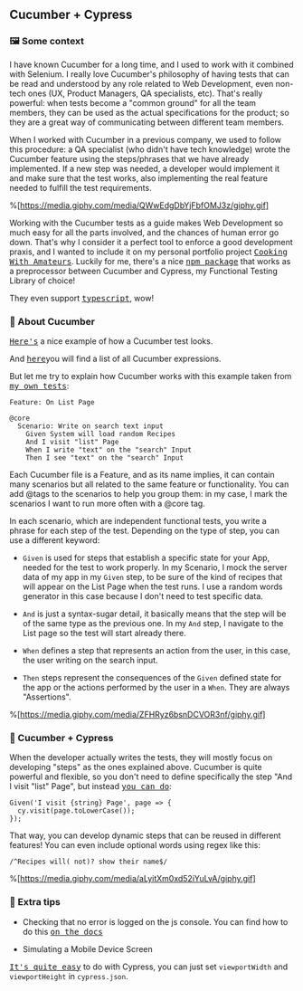 ## Cucumber + Cypress

### 🖼 Some context

I have known Cucumber for a long time, and I used to work with it combined with Selenium. I really love Cucumber's philosophy of having tests that can be read and understood by any role related to Web Development, even non-tech ones (UX, Product Managers, QA specialists, etc). That's really powerful: when tests become a "common ground" for all the team members, they can be used as the actual specifications for the product; so they are a great way of communicating between different team members.

When I worked with Cucumber in a previous company, we used to follow this procedure: a QA specialist (who didn't have tech knowledge) wrote the Cucumber feature using the steps/phrases that we have already implemented. If a new step was needed, a developer would implement it and make sure that the test works, also implementing the real feature needed to fulfill the test requirements.

%[https://media.giphy.com/media/QWwEdgDbYjFbfOMJ3z/giphy.gif]

Working with the Cucumber tests as a guide makes Web Development so much easy for all the parts involved, and the chances of human error go down. That's why I consider it a perfect tool to enforce a good development praxis, and I wanted to include it on my personal portfolio project <kbd>[Cooking With Amateurs](https://github.com/W01fw00d/cooking-with-amateurs)</kbd>. Luckily for me, there's a nice <kbd>[npm package](https://www.npmjs.com/package/cypress-cucumber-preprocessor)</kbd> that works as a preprocessor between Cucumber and Cypress, my Functional Testing Library of choice! 

They even support <kbd>[typescript](https://www.npmjs.com/package/cypress-cucumber-preprocessor#typeScript-support)</kbd>, wow!


### 🥒 About Cucumber

<kbd>[Here's](https://github.com/TheBrainFamily/cypress-cucumber-example)</kbd> a nice example of how a Cucumber test looks.

And <kbd>[here](https://github.com/cucumber/cucumber-expressions#readme)</kbd>you will find a list of all Cucumber expressions.

But let me try to explain how Cucumber works with this example taken from <kbd>[my own tests](https://github.com/W01fw00d/cooking-with-amateurs/blob/master/cypress/integration/list/main.feature)</kbd>:


```
Feature: On List Page

@core
  Scenario: Write on search text input
    Given System will load random Recipes
    And I visit "list" Page
    When I write "text" on the "search" Input
    Then I see "text" on the "search" Input
``` 

Each Cucumber file is a Feature, and as its name implies, it can contain many scenarios but all related to the same feature or functionality. You can add @tags to the scenarios to help you group them: in my case, I mark the scenarios I want to run more often with a @core tag.

In each scenario, which are independent functional tests, you write a phrase for each step of the test. Depending on the type of step, you can use a different keyword:

- `Given` is used for steps that establish a specific state for your App, needed for the test to work properly. In my Scenario, I mock the server data of my app in my `Given` step, to be sure of the kind of recipes that will appear on the List Page when the test runs. I use a random words generator in this case because I don't need to test specific data.

- `And` is just a syntax-sugar detail, it basically means that the step will be of the same type as the previous one. In my `And` step, I navigate to the List page so the test will start already there.

- `When` defines a step that represents an action from the user, in this case, the user writing on the search input.

- `Then` steps represent the consequences of the `Given` defined state for the app or the actions performed by the user in a `When`. They are always "Assertions".


%[https://media.giphy.com/media/ZFHRyz6bsnDCVOR3nf/giphy.gif]

### 🌲 Cucumber + Cypress

When the developer actually writes the tests, they will mostly focus on developing "steps" as the ones explained above. Cucumber is quite powerful and flexible, so you don't need to define specifically the step "And I visit "list" Page", but instead <kbd>[you can do](https://github.com/W01fw00d/cooking-with-amateurs/blob/master/cypress/integration/common/navigation.ts)</kbd>:


```
Given('I visit {string} Page', page => {
  cy.visit(page.toLowerCase());
});
``` 

That way, you can develop dynamic steps that can be reused in different features! You can even include optional words using regex like this:

```
/^Recipes will( not)? show their name$/
``` 

%[https://media.giphy.com/media/aLyitXm0xd52iYuLvA/giphy.gif]


### 🌟 Extra tips


* Checking that no error is logged on the js console. You can find how to do this <kbd>[on the docs](https://docs.cypress.io/faq/questions/using-cypress-faq#How-do-I-spy-on-console-log)</kbd>


* Simulating a Mobile Device Screen

<kbd>[It's quite easy](https://github.com/W01fw00d/cooking-with-amateurs/pull/100/commits/d06596eddb4c5fb1021664daba9db43517ed2cbb)</kbd> to do with Cypress, you can just set `viewportWidth` and `viewportHeight` in `cypress.json`.

